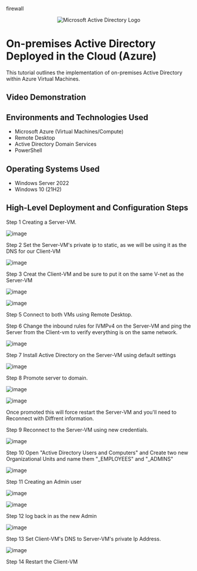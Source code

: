 firewall<p align="center">
<img src="https://i.imgur.com/pU5A58S.png" alt="Microsoft Active Directory Logo"/>
</p>

<h1>On-premises Active Directory Deployed in the Cloud (Azure)</h1>
This tutorial outlines the implementation of on-premises Active Directory within Azure Virtual Machines.<br />


<h2>Video Demonstration</h2>


<h2>Environments and Technologies Used</h2>

- Microsoft Azure (Virtual Machines/Compute)
- Remote Desktop
- Active Directory Domain Services
- PowerShell

<h2>Operating Systems Used </h2>

- Windows Server 2022
- Windows 10 (21H2)

<h2>High-Level Deployment and Configuration Steps</h2>

Step 1 Creating a Server-VM.

![image](https://github.com/KitchReeves/Active-Directory/assets/158783649/73c69125-8f1c-4c91-941c-2415574d3a37)

Step 2 Set the Server-VM's private ip to static, as we will be using it as the DNS for our Client-VM

![image](https://github.com/KitchReeves/Active-Directory/assets/158783649/db988e10-54a2-4a4f-b955-5f488568e5ed)


Step 3 Creat the Client-VM and be sure to put it on the same V-net as the Server-VM

![image](https://github.com/KitchReeves/Active-Directory/assets/158783649/f948c404-f7d1-4fca-85ae-82882d172638)


![image](https://github.com/KitchReeves/Active-Directory/assets/158783649/204d8bf3-bbe6-4ded-a0a9-279600799570)

Step 5 Connect to both VMs using Remote Desktop.

Step 6 Change the inbound rules for IVMPv4 on the Server-VM and ping the Server from the Client-vm to verify everything is on the same network.


![image](https://github.com/KitchReeves/Active-Directory/assets/158783649/3666d467-a50f-4051-8b7f-a469478caff7)

Step 7 Install Active Directory on the Server-VM using default settings

![image](https://github.com/KitchReeves/Active-Directory/assets/158783649/59248dfc-c79b-444f-aaeb-dc42f9d1a4c1)

Step 8  Promote server to domain.


![image](https://github.com/KitchReeves/Active-Directory/assets/158783649/8b255418-4986-4b2d-af79-a6832327fda4)


![image](https://github.com/KitchReeves/Active-Directory/assets/158783649/ca537910-c407-4ff3-ac08-db7f0f587348)

Once promoted this will force restart the Server-VM and you'll need to Reconnect with Diffrent information.

Step 9 Reconnect to the Server-VM using new credentials.

![image](https://github.com/KitchReeves/Active-Directory/assets/158783649/8b1e969f-2dcd-48ff-9550-5917b72e0910)

Step 10 Open "Active Directory Users and Computers" and Create two new Organizational Units and name them "_EMPLOYEES" and "_ADMINS"

![image](https://github.com/KitchReeves/Active-Directory/assets/158783649/7a93fbf9-3bab-4b5f-aad9-de9f79137e81)

Step 11 Creating an Admin user

![image](https://github.com/KitchReeves/Active-Directory/assets/158783649/955b4ec7-313b-4dae-8d84-ac86e45ec3ab)

![image](https://github.com/KitchReeves/Active-Directory/assets/158783649/0ab4fcc3-eea1-40bc-8f62-49fca2cf3a36)

Step 12 log back in as the new Admin

![image](https://github.com/KitchReeves/Active-Directory/assets/158783649/657854fa-1945-4fed-8505-f4afce166497)

Step 13 Set Client-VM's DNS to Server-VM's private Ip Address.

![image](https://github.com/KitchReeves/Active-Directory/assets/158783649/93802d07-f364-4892-a242-a4d258909694)

Step 14 Restart the Client-VM
